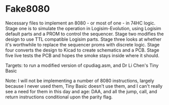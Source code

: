 # Fake8080
Necessary files to implement an 8080 - or most of one - in 74HC logic.
Stage one is to simulate the operation in Logisim-Evolution, using Logisim default parts and a PROM to control the sequencer.
Stage two modifies the design to use TTL compatible Logisim parts.
Stage three looks at whether it's worthwhile to replace the sequencer proms with discrete logic.
Stage four converts the design to Kicad to create schematics and a PCB.
Stage five live tests the PCB and hopes the smoke stays inside where it should.

Targets: to run a modified version of cpudiag.asm, and Dr Li Chen's Tiny Basic

Note: I will not be implementing a number of 8080 instructions, largely because I never used them, Tiny Basic doesn't use them, and I can't really see a need for them in this day and age: DAA, and all the jump, call, and return instructions conditional upon the parity flag.
